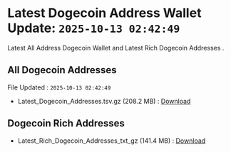 # Latest Dogecoin Address Wallet Update: `2025-10-13 02:42:49`

Latest All Address Dogecoin Wallet and Latest Rich Dogecoin Addresses .

## All Dogecoin Addresses

File Updated : `2025-10-13 02:42:49`

- Latest_Dogecoin_Addresses.tsv.gz (208.2 MB) : [Download](https://github.com/Pymmdrza/Rich-Address-Wallet/releases/tag/Dogecoin)

## Dogecoin Rich Addresses

- Latest_Rich_Dogecoin_Addresses_txt_gz (141.4 MB) : [Download](https://github.com/Pymmdrza/Rich-Address-Wallet/releases/tag/Dogecoin)

